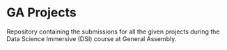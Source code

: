 # GA Projects

Repository containing the submissions for all the given projects during the Data Science Immersive (DSI) course at General Assembly.
